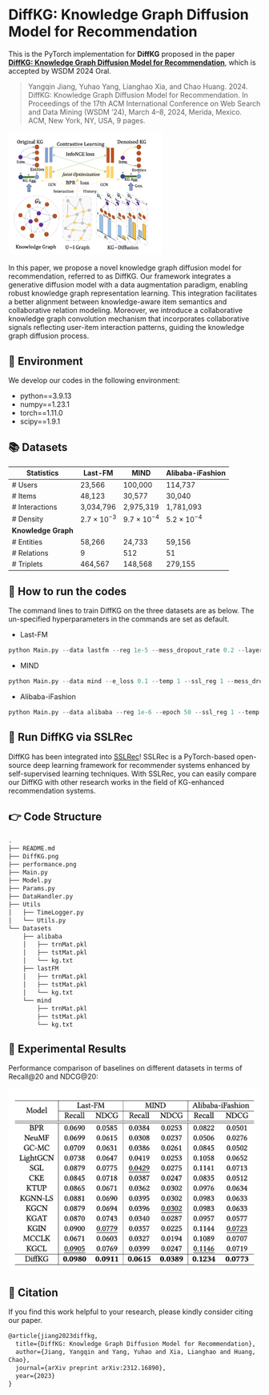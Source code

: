# DiffKG: Knowledge Graph Diffusion Model for Recommendation

This is the PyTorch implementation for **DiffKG** proposed in the paper [**DiffKG: Knowledge Graph Diffusion Model for Recommendation**](https://arxiv.org/pdf/2312.16890.pdf), which is accepted by WSDM 2024 Oral. 

> Yangqin Jiang, Yuhao Yang, Lianghao Xia, and Chao Huang. 2024. DiffKG: Knowledge Graph Diffusion Model for Recommendation. In Proceedings of the 17th ACM International Conference on Web Search and Data Mining (WSDM ’24), March 4–8, 2024, Merida, Mexico. ACM, New York, NY, USA, 9 pages.

<img src="./DiffKG.png" style="zoom:30%;" />

In this paper, we propose a novel knowledge graph diffusion model for recommendation, referred to as DiffKG. Our framework integrates a generative diffusion model with a data augmentation paradigm, enabling robust knowledge graph representation learning. This integration facilitates a better alignment between knowledge-aware item semantics and collaborative relation modeling. Moreover, we introduce a collaborative knowledge graph convolution mechanism that incorporates collaborative signals reflecting user-item interaction patterns, guiding the knowledge graph diffusion process.

## 📝 Environment

We develop our codes in the following environment:

- python==3.9.13
- numpy==1.23.1
- torch==1.11.0
- scipy==1.9.1

## 📚 Datasets

| Statistics          | Last-FM         | MIND            | Alibaba-iFashion |
| ------------------- | --------------- | --------------- | ---------------- |
| # Users             | 23,566          | 100,000         | 114,737          |
| # Items             | 48,123          | 30,577          | 30,040           |
| # Interactions      | 3,034,796       | 2,975,319       | 1,781,093        |
| # Density           | 2.7 × $10^{-3}$ | 9.7 × $10^{-4}$ | 5.2 × $10^{-4}$  |
| **Knowledge Graph** |                 |                 |                  |
| # Entities          | 58,266          | 24,733          | 59,156           |
| # Relations         | 9               | 512             | 51               |
| # Triplets          | 464,567         | 148,568         | 279,155          |

## 🚀 How to run the codes

The command lines to train DiffKG on the three datasets are as below. The un-specified hyperparameters in the commands are set as default.

- Last-FM

```python
python Main.py --data lastfm --reg 1e-5 --mess_dropout_rate 0.2 --layer_num_kg 2 --res_lambda 0 --triplet_num -1 --cl_pattern 1 --keepRate 0.1 --e_loss 0.01
```

- MIND

```python
python Main.py --data mind --e_loss 0.1 --temp 1 --ssl_reg 1 --mess_dropout_rate 0.2 --res_lambda 1
```

- Alibaba-iFashion

```python
python Main.py --data alibaba --reg 1e-6 --epoch 50 --ssl_reg 1 --temp 1
```

## 🚀 Run DiffKG via SSLRec

DiffKG has been integrated into [SSLRec](https://github.com/HKUDS/SSLRec)! SSLRec is a PyTorch-based open-source deep learning framework for recommender systems enhanced by self-supervised learning techniques. With SSLRec, you can easily compare our DiffKG with other research works in the field of KG-enhanced recommendation systems.

## 👉 Code Structure

```
.
├── README.md
├── DiffKG.png
├── performance.png
├── Main.py
├── Model.py
├── Params.py
├── DataHandler.py
├── Utils
│   ├── TimeLogger.py
│   └── Utils.py
└── Datasets
    ├── alibaba
    │   ├── trnMat.pkl
    │   ├── tstMat.pkl
    │   └── kg.txt
    ├── lastFM
    │   ├── trnMat.pkl
    │   ├── tstMat.pkl
    │   └── kg.txt
    └── mind
        ├── trnMat.pkl
        ├── tstMat.pkl
        └── kg.txt
```

## 🎯 Experimental Results

Performance comparison of baselines on different datasets in terms of Recall@20 and NDCG@20:

![](./performance.png)

## 🌟 Citation

If you find this work helpful to your research, please kindly consider citing our paper.

```
@article{jiang2023diffkg,
  title={DiffKG: Knowledge Graph Diffusion Model for Recommendation},
  author={Jiang, Yangqin and Yang, Yuhao and Xia, Lianghao and Huang, Chao},
  journal={arXiv preprint arXiv:2312.16890},
  year={2023}
}
```

